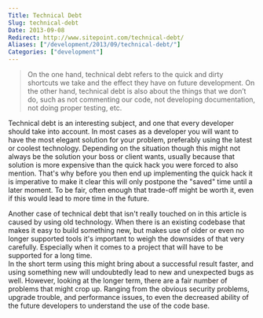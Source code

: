 ```yaml
---
Title: Technical Debt
Slug: technical-debt
Date: 2013-09-08
Redirect: http://www.sitepoint.com/technical-debt/
Aliases: ["/development/2013/09/technical-debt/"]
Categories: ["development"]
---
```


> On the one hand, technical debt refers to the quick and dirty shortcuts we take and the effect they have on future development. On the other hand, technical debt is also about the things that we don’t do, such as not commenting our code, not developing documentation, not doing proper testing, etc.

Technical debt is an interesting subject, and one that every developer should take into account. In most cases as a developer you will want to have the most elegant solution for your problem, preferably using the latest or coolest technology. Depending on the situation though this might not always be the solution your boss or client wants, usually because that solution is more expensive than the quick hack you were forced to also mention. 
That's why before you then end up implementing the quick hack it is imperative to make it clear this will only postpone the "saved" time until a later moment. To be fair, often enough that trade-off might be worth it, even if this would lead to more time in the future.

Another case of technical debt that isn't really touched on in this article is caused by using old technology. When there is an existing codebase that makes it easy to build something new, but makes use of older or even no longer supported tools it's important to weigh the downsides of that very carefully. Especially when it comes to a project that will have to be supported for a long time.   
In the short term using this might bring about a successful result faster, and using something new will undoubtedly lead to new and unexpected bugs as well. However, looking at the longer term, there are a fair number of problems that might crop up. Ranging from the obvious security problems, upgrade trouble, and performance issues, to even the decreased ability of the future developers to understand the use of the code base.

